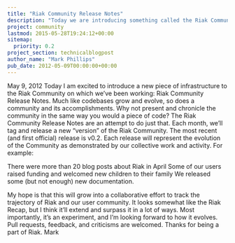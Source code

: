 ```yaml
---
title: "Riak Community Release Notes"
description: "Today we are introducing something called the Riak Community Release Notes. Much like codebases grow and evolve, so does a community and its accomplishments. So why not present and chronicle what the community does in the same way that you would with a piece of code? The Riak Community Release Notes"
project: community
lastmod: 2015-05-28T19:24:12+00:00
sitemap:
  priority: 0.2
project_section: technicalblogpost
author_name: "Mark Phillips"
pub_date: 2012-05-09T00:00:00+00:00
---
```

May 9, 2012
Today I am excited to introduce a new piece of infrastructure to the Riak Community on which we’ve been working: Riak Community Release Notes.
Much like codebases grow and evolve, so does a community and its accomplishments. Why not present and chronicle the community in the same way you would a piece of code? The Riak Community Release Notes are an attempt to do just that.
Each month, we’ll tag and release a new “version” of the Riak Community. The most recent (and first official) release is v0.2. Each release will represent the evolution of the Community as demonstrated by our collective work and activity. For example:

There were more than 20 blog posts about Riak in April
Some of our users raised funding and welcomed new children to their family
We released some (but not enough) new documentation.

My hope is that this will grow into a collaborative effort to track the trajectory of Riak and our user community. It looks somewhat like the Riak Recap, but I think it’ll extend and surpass it in a lot of ways. Most importantly, it’s an experiment, and I’m looking forward to how it evolves. Pull requests, feedback, and criticisms are welcomed.
Thanks for being a part of Riak.
Mark
